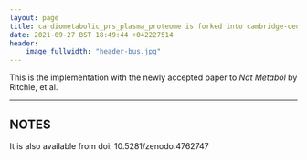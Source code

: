 ```yaml
---
layout: page
title: cardiometabolic_prs_plasma_proteome is forked into cambridge-ceu
date: 2021-09-27 BST 18:49:44 +042227514
header:
    image_fullwidth: "header-bus.jpg"
---
```


This is the implementation with the newly accepted paper to *Nat Metabol* by Ritchie, et al.

<!--more-->

---

## NOTES

It is also available from doi: 10.5281/zenodo.4762747
